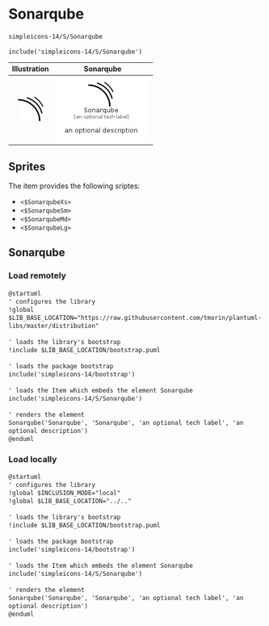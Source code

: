 # Sonarqube


```text
simpleicons-14/S/Sonarqube
```

```text
include('simpleicons-14/S/Sonarqube')
```



| Illustration | Sonarqube |
| :---: | :---: |
| ![illustration for Illustration](../../simpleicons-14/S/Sonarqube.png) | ![illustration for Sonarqube](../../simpleicons-14/S/Sonarqube.Local.png) |



## Sprites
The item provides the following sriptes:

- `<$SonarqubeXs>`
- `<$SonarqubeSm>`
- `<$SonarqubeMd>`
- `<$SonarqubeLg>`





## Sonarqube

### Load remotely
```plantuml
@startuml
' configures the library
!global $LIB_BASE_LOCATION="https://raw.githubusercontent.com/tmorin/plantuml-libs/master/distribution"

' loads the library's bootstrap
!include $LIB_BASE_LOCATION/bootstrap.puml

' loads the package bootstrap
include('simpleicons-14/bootstrap')

' loads the Item which embeds the element Sonarqube
include('simpleicons-14/S/Sonarqube')

' renders the element
Sonarqube('Sonarqube', 'Sonarqube', 'an optional tech label', 'an optional description')
@enduml
```

### Load locally
```plantuml
@startuml
' configures the library
!global $INCLUSION_MODE="local"
!global $LIB_BASE_LOCATION="../.."

' loads the library's bootstrap
!include $LIB_BASE_LOCATION/bootstrap.puml

' loads the package bootstrap
include('simpleicons-14/bootstrap')

' loads the Item which embeds the element Sonarqube
include('simpleicons-14/S/Sonarqube')

' renders the element
Sonarqube('Sonarqube', 'Sonarqube', 'an optional tech label', 'an optional description')
@enduml
```

